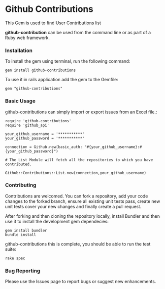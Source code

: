 # Github Contributions 

This Gem is used to find User Contributions list

**github-contribution** can be used from the command line or as part of a Ruby web framework.

### Installation

To install the gem using terminal, run the following command:

    gem install github-contributions

To use it in rails application add the gem to the Gemfile:

    gem "github-contributions"    

### Basic Usage

github-contributions can simply import or export issues from an Excel file.:

    require 'github-contributions'
    require 'github_api'
    
    your_github_username = '***********'
    your_github_password = '***********'

    connection = Github.new(basic_auth: "#{your_github_username}:#{your_github_password}")
    
    # The List Module will fetch all the repositories to which you have contributed.

    Github::Contributions::List.new(connection,your_github_username)
    
### Contributing

Contributions are welcomed. You can fork a repository, add your code changes to the forked branch, ensure all existing unit tests pass, create new unit tests cover your new changes and finally create a pull request.

After forking and then cloning the repository locally, install Bundler and then use it
to install the development gem dependecies:

    gem install bundler
    bundle install

github-contributions this is complete, you should be able to run the test suite:

    rake spec


### Bug Reporting

Please use the Issues page to report bugs or suggest new enhancements.


